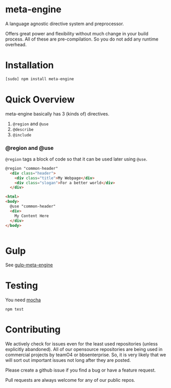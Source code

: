 
# meta-engine

A language agnostic directive system and preprocessor.

Offers great power and flexibility without much change in your build process. All of these are pre-compilation. So you do not add any runtime overhead.

# Installation

```bash
[sudo] npm install meta-engine
```

# Quick Overview

meta-engine basically has 3 (kinds of) directives.

1. `@region` and `@use`
2. `@describe`
3. `@include`

### @region and @use

`@region` tags a block of code so that it can be used later using `@use`. 

```html
@region "common-header"
  <div class="header">
    <div class="title">My Webpage</div>
    <div class="slogan">For a better world</div>
  </div>
```

```html
<html>
<body>
  @use "common-header"
  <div>
    My Content Here
  </div>
</body>
  
```

# Gulp

See [gulp-meta-engine](https://github.com/ishafayet/gulp-meta-engine)

# Testing

You need [mocha](https://github.com/mochajs/mocha)

`npm test`


# Contributing

We actively check for issues even for the least used repositories (unless explicitly abandoned). All of our opensource repositories are being used in commercial projects by teamO4 or bbsenterprise. So, it is very likely that we will sort out important issues not long after they are posted.

Please create a github issue if you find a bug or have a feature request.

Pull requests are always welcome for any of our public repos.



